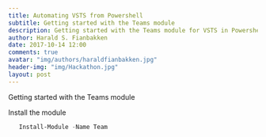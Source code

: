 ```yaml
---
title: Automating VSTS from Powershell
subtitle: Getting started with the Teams module
description: Getting started with the Teams module for VSTS in Powershell
author: Harald S. Fianbakken
date: 2017-10-14 12:00
comments: true
avatar: "img/authors/haraldfianbakken.jpg"
header-img: "img/Hackathon.jpg"
layout: post
---
```


Getting started with the Teams module 

Install the module 

```powershell
   Install-Module -Name Team
```
